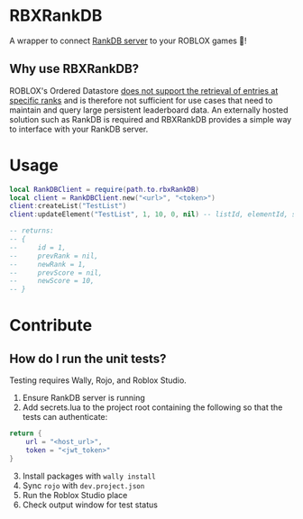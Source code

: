 # RBXRankDB
A wrapper to connect [RankDB server](https://github.com/Vivino/rankdb/tree/master) to your ROBLOX games 🌟!


## Why use RBXRankDB?

ROBLOX's Ordered Datastore [does not support the retrieval of entries at specific ranks](https://devforum.roblox.com/t/how-to-get-players-rank-in-ordered-datastore-leaderboard/1080297/12?u=123marble) and is therefore not sufficient for use cases that need to maintain and query large persistent leaderboard data. An externally hosted solution such as RankDB is required and RBXRankDB provides a simple way to interface with your RankDB server.

# Usage
```lua
local RankDBClient = require(path.to.rbxRankDB)
local client = RankDBClient.new("<url>", "<token>")
client:createList("TestList")
client:updateElement("TestList", 1, 10, 0, nil) -- listId, elementId, score, prevRank, prevScore

-- returns:
-- {
--     id = 1,
--     prevRank = nil,
--     newRank = 1,
--     prevScore = nil,
--     newScore = 10,
-- }

```

# Contribute
## How do I run the unit tests?
Testing requires Wally, Rojo, and Roblox Studio.
1. Ensure RankDB server is running
2. Add secrets.lua to the project root containing the following so that the tests can authenticate:
```lua
return {
    url = "<host_url>",
    token = "<jwt_token>"
}
```
3. Install packages with `wally install`
4. Sync `rojo` with `dev.project.json`
5. Run the Roblox Studio place
6. Check output window for test status
